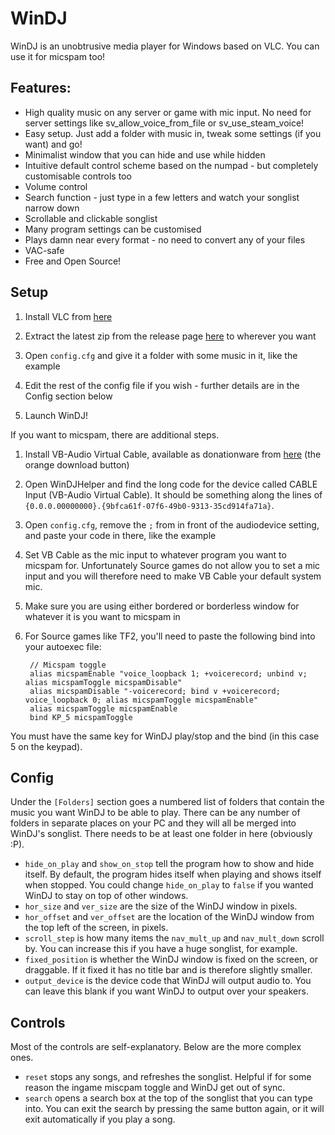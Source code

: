 # WinDJ
WinDJ is an unobtrusive media player for Windows based on VLC. You can use it for micspam too!

## Features:
- High quality music on any server or game with mic input. No need for server settings like sv_allow_voice_from_file or sv_use_steam_voice!
- Easy setup. Just add a folder with music in, tweak some settings (if you want) and go!
- Minimalist window that you can hide and use while hidden
- Intuitive default control scheme based on the numpad - but completely customisable controls too
- Volume control
- Search function - just type in a few letters and watch your songlist narrow down 
- Scrollable and clickable songlist
- Many program settings can be customised
- Plays damn near every format - no need to convert any of your files
- VAC-safe
- Free and Open Source! 

## Setup
1. Install VLC from [here](https://www.videolan.org/vlc/index.html)

2. Extract the latest zip from the release page [here](https://github.com/dcragusa/WinDJ/releases) to wherever you want

3. Open `config.cfg` and give it a folder with some music in it, like the example

4. Edit the rest of the config file if you wish - further details are in the Config section below

5. Launch WinDJ!
 
If you want to micspam, there are additional steps.

1. Install VB-Audio Virtual Cable, available as donationware from [here](https://www.vb-audio.com/Cable/) (the orange download button)

2. Open WinDJHelper and find the long code for the device called CABLE Input (VB-Audio Virtual Cable). 
It should be something along the lines of `{0.0.0.00000000}.{9bfca61f-07f6-49b0-9313-35cd914fa71a}`.
 
3. Open `config.cfg`, remove the `;` from in front of the audiodevice setting, and paste your code in there, like the example
 
4. Set VB Cable as the mic input to whatever program you want to micspam for. 
Unfortunately Source games do not allow you to set a mic input and you will therefore need to make VB Cable your default system mic.

5. Make sure you are using either bordered or borderless window for whatever it is you want to micspam in

6. For Source games like TF2, you'll need to paste the following bind into your autoexec file:

        // Micspam toggle
        alias micspamEnable "voice_loopback 1; +voicerecord; unbind v; alias micspamToggle micspamDisable"
        alias micspamDisable "-voicerecord; bind v +voicerecord; voice_loopback 0; alias micspamToggle micspamEnable"
        alias micspamToggle micspamEnable
        bind KP_5 micspamToggle
        
You must have the same key for WinDJ play/stop and the bind (in this case 5 on the keypad).

## Config
Under the `[Folders]` section goes a numbered list of folders that contain the music you want WinDJ to be able to play.
There can be any number of folders in separate places on your PC and they will all be merged into WinDJ's songlist.
There needs to be at least one folder in here (obviously :P).

- `hide_on_play` and `show_on_stop` tell the program how to show and hide itself. 
By default, the program hides itself when playing and shows itself when stopped.
You could change `hide_on_play` to `false` if you wanted WinDJ to stay on top of other windows.
- `hor_size` and `ver_size` are the size of the WinDJ window in pixels.
- `hor_offset` and `ver_offset` are the location of the WinDJ window from the top left of the screen, in pixels.
- `scroll_step` is how many items the `nav_mult_up` and `nav_mult_down` scroll by. 
You can increase this if you have a huge songlist, for example.
- `fixed_position` is whether the WinDJ window is fixed on the screen, or draggable. 
If it fixed it has no title bar and is therefore slightly smaller.
- `output_device` is the device code that WinDJ will output audio to. 
You can leave this blank if you want WinDJ to output over your speakers.

## Controls
Most of the controls are self-explanatory. Below are the more complex ones.
- `reset` stops any songs, and refreshes the songlist. 
Helpful if for some reason the ingame miscpam toggle and WinDJ get out of sync.
- `search` opens a search box at the top of the songlist that you can type into. 
You can exit the search by pressing the same button again, or it will exit automatically if you play a song.
